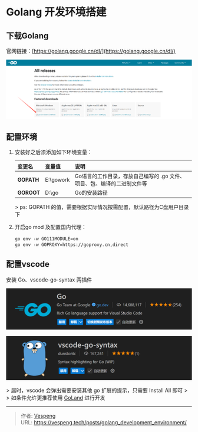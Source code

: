 # Golang 开发环境搭建


## 下载Golang

官网链接：[https://golang.google.cn/dl/](https://golang.google.cn/dl/)

![3326ab02-a030-4902-8934-f95eca5b628c](./images/3326ab02-a030-4902-8934-f95eca5b628c.png)

## 配置环境

1. 安装好之后须添加如下环境变量：

   | 变更名        | 变量值       | 说明                                      |
      | ---------- | --------- | --------------------------------------- |
   | **GOPATH** | E:\gowork | Go语言的工作目录，存放自己编写的 .go 文件、项目、包、编译的二进制文件等 |
   | **GOROOT** | D:\go | Go的安装路径                                 |

   &gt; ps: GOPATH 的值，需要根据实际情况按需配置，默认路径为C盘用户目录下

2. 开启go mod 及配置国内代理：

   ```shell
   go env -w GO111MODULE=on
   go env -w GOPROXY=https://goproxy.cn,direct
   ```

## 配置vscode

安装 Go、vscode-go-syntax 两插件

![loading-ag-117](./images/079a6176-fba0-4c94-abe8-aff760e2b4b4.png)

![loading-ag-119](./images/18e22d51-224a-478b-b134-dc808b31b958.png)

&gt;  届时，vscode 会弹出需要安装其他 go 扩展的提示，只需要 Install All 即可 
&gt; 
&gt;  如条件允许更推荐使用 [GoLand](https://www.jetbrains.com/go/download/#section=windows) 进行开发






---

> 作者: [Vespeng](https://github.com/vespeng/)  
> URL: https://vespeng.tech/posts/golang_development_environment/  

